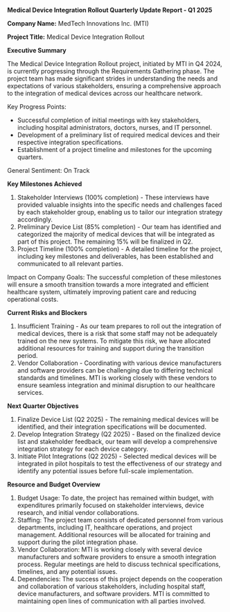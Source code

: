  **Medical Device Integration Rollout Quarterly Update Report - Q1 2025**

**Company Name:** MedTech Innovations Inc. (MTI)

**Project Title:** Medical Device Integration Rollout

**Executive Summary**

The Medical Device Integration Rollout project, initiated by MTI in Q4 2024, is currently progressing through the Requirements Gathering phase. The project team has made significant strides in understanding the needs and expectations of various stakeholders, ensuring a comprehensive approach to the integration of medical devices across our healthcare network.

Key Progress Points:
- Successful completion of initial meetings with key stakeholders, including hospital administrators, doctors, nurses, and IT personnel.
- Development of a preliminary list of required medical devices and their respective integration specifications.
- Establishment of a project timeline and milestones for the upcoming quarters.

General Sentiment: On Track

**Key Milestones Achieved**

1. Stakeholder Interviews (100% completion) - These interviews have provided valuable insights into the specific needs and challenges faced by each stakeholder group, enabling us to tailor our integration strategy accordingly.
2. Preliminary Device List (85% completion) - Our team has identified and categorized the majority of medical devices that will be integrated as part of this project. The remaining 15% will be finalized in Q2.
3. Project Timeline (100% completion) - A detailed timeline for the project, including key milestones and deliverables, has been established and communicated to all relevant parties.

Impact on Company Goals: The successful completion of these milestones will ensure a smooth transition towards a more integrated and efficient healthcare system, ultimately improving patient care and reducing operational costs.

**Current Risks and Blockers**

1. Insufficient Training - As our team prepares to roll out the integration of medical devices, there is a risk that some staff may not be adequately trained on the new systems. To mitigate this risk, we have allocated additional resources for training and support during the transition period.
2. Vendor Collaboration - Coordinating with various device manufacturers and software providers can be challenging due to differing technical standards and timelines. MTI is working closely with these vendors to ensure seamless integration and minimal disruption to our healthcare services.

**Next Quarter Objectives**

1. Finalize Device List (Q2 2025) - The remaining medical devices will be identified, and their integration specifications will be documented.
2. Develop Integration Strategy (Q2 2025) - Based on the finalized device list and stakeholder feedback, our team will develop a comprehensive integration strategy for each device category.
3. Initiate Pilot Integrations (Q2 2025) - Selected medical devices will be integrated in pilot hospitals to test the effectiveness of our strategy and identify any potential issues before full-scale implementation.

**Resource and Budget Overview**

1. Budget Usage: To date, the project has remained within budget, with expenditures primarily focused on stakeholder interviews, device research, and initial vendor collaborations.
2. Staffing: The project team consists of dedicated personnel from various departments, including IT, healthcare operations, and project management. Additional resources will be allocated for training and support during the pilot integration phase.
3. Vendor Collaboration: MTI is working closely with several device manufacturers and software providers to ensure a smooth integration process. Regular meetings are held to discuss technical specifications, timelines, and any potential issues.
4. Dependencies: The success of this project depends on the cooperation and collaboration of various stakeholders, including hospital staff, device manufacturers, and software providers. MTI is committed to maintaining open lines of communication with all parties involved.